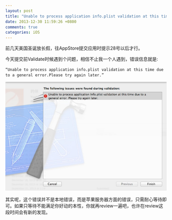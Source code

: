 ```yaml
---
layout: post
title: "Unable to process application info.plist validation at this time due to a general error"
date: 2013-12-30 11:59:26 +0800
comments: true
categories: iOS
---
```

前几天美国圣诞放长假，往AppStore提交应用时提示28号以后才行。

今天提交前Validate时候遇到个问题，相信不止我一个人遇到，错误信息就是:

`“Unable to process application info.plist validation at this time due to a general error.Please try again later.”`


![error image](error.jpg)

其实呢，这个错误并不是本地错误，而是苹果服务器方面的错误，只需耐心等待即可。如果只等待不能满足你好动的本性，你就再review一遍吧，也许在review这段时间会有新的发现。

